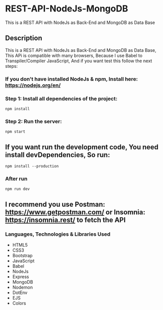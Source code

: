 # REST-API-NodeJs-MongoDB
This is a REST API with NodeJs as Back-End and MongoDB as Data Base

## Description
This is a REST API with NodeJs as Back-End and MongoDB as Data Base, This APi is compatible with many browsers, Because I use Babel to Transpiler/Compiler JavaScript, And if you want test this follow the next steps:

### If you don't have installed NodeJs & npm, Install here: https://nodejs.org/en/
### Step 1: Install all dependencies of the project:
```npm
npm install
```
### Step 2: Run the server:
```npm
npm start
```
## If you want run the development code, You need install devDependencies, So run:
```npm
npm install --production
```
### After run
```npm
npm run dev
```

## I recommend you use Postman: https://www.getpostman.com/ or Insomnia: https://insomnia.rest/ to fetch the API

### Languages, Technologies & Libraries Used
* HTML5
* CSS3
* Bootstrap
* JavaScript
* Babel
* NodeJs
* Express
* MongoDB
* Nodemon
* DotEnv
* EJS
* Colors
